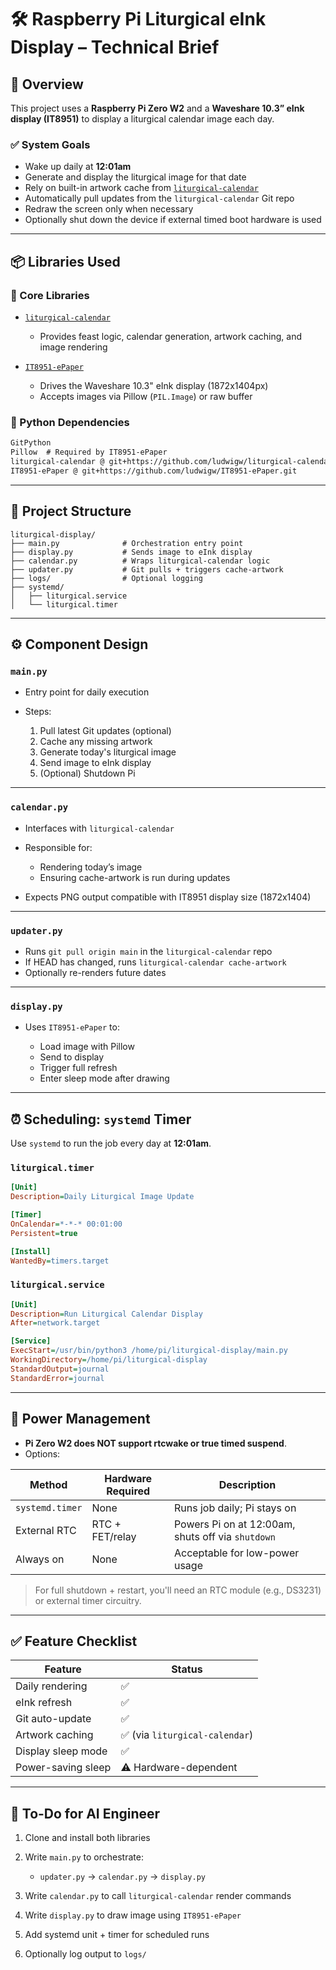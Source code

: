# 🛠️ Raspberry Pi Liturgical eInk Display – Technical Brief

## 🌟 Overview

This project uses a **Raspberry Pi Zero W2** and a **Waveshare 10.3” eInk display (IT8951)** to display a liturgical calendar image each day.

### ✅ System Goals

* Wake up daily at **12:01am**
* Generate and display the liturgical image for that date
* Rely on built-in artwork cache from [`liturgical-calendar`](https://github.com/ludwigw/liturgical-calendar)
* Automatically pull updates from the `liturgical-calendar` Git repo
* Redraw the screen only when necessary
* Optionally shut down the device if external timed boot hardware is used

---

## 📦 Libraries Used

### 🔧 Core Libraries

* [`liturgical-calendar`](https://github.com/ludwigw/liturgical-calendar)

  * Provides feast logic, calendar generation, artwork caching, and image rendering
* [`IT8951-ePaper`](https://github.com/ludwigw/IT8951-ePaper)

  * Drives the Waveshare 10.3" eInk display (1872x1404px)
  * Accepts images via Pillow (`PIL.Image`) or raw buffer

### 📆 Python Dependencies

```txt
GitPython
Pillow  # Required by IT8951-ePaper
liturgical-calendar @ git+https://github.com/ludwigw/liturgical-calendar.git
IT8951-ePaper @ git+https://github.com/ludwigw/IT8951-ePaper.git
```

---

## 📁 Project Structure

```
liturgical-display/
├── main.py              # Orchestration entry point
├── display.py           # Sends image to eInk display
├── calendar.py          # Wraps liturgical-calendar logic
├── updater.py           # Git pulls + triggers cache-artwork
├── logs/                # Optional logging
├── systemd/
│   ├── liturgical.service
│   └── liturgical.timer
```

---

## ⚙️ Component Design

### `main.py`

* Entry point for daily execution
* Steps:

  1. Pull latest Git updates (optional)
  2. Cache any missing artwork
  3. Generate today's liturgical image
  4. Send image to eInk display
  5. (Optional) Shutdown Pi

---

### `calendar.py`

* Interfaces with `liturgical-calendar`
* Responsible for:

  * Rendering today’s image
  * Ensuring cache-artwork is run during updates
* Expects PNG output compatible with IT8951 display size (1872x1404)

---

### `updater.py`

* Runs `git pull origin main` in the `liturgical-calendar` repo
* If HEAD has changed, runs `liturgical-calendar cache-artwork`
* Optionally re-renders future dates

---

### `display.py`

* Uses `IT8951-ePaper` to:

  * Load image with Pillow
  * Send to display
  * Trigger full refresh
  * Enter sleep mode after drawing

---

## ⏰ Scheduling: `systemd` Timer

Use `systemd` to run the job every day at **12:01am**.

### `liturgical.timer`

```ini
[Unit]
Description=Daily Liturgical Image Update

[Timer]
OnCalendar=*-*-* 00:01:00
Persistent=true

[Install]
WantedBy=timers.target
```

### `liturgical.service`

```ini
[Unit]
Description=Run Liturgical Calendar Display
After=network.target

[Service]
ExecStart=/usr/bin/python3 /home/pi/liturgical-display/main.py
WorkingDirectory=/home/pi/liturgical-display
StandardOutput=journal
StandardError=journal
```

---

## 🔋 Power Management

* **Pi Zero W2 does NOT support rtcwake or true timed suspend**.
* Options:

| Method          | Hardware Required | Description                                       |
| --------------- | ----------------- | ------------------------------------------------- |
| `systemd.timer` | None              | Runs job daily; Pi stays on                       |
| External RTC    | RTC + FET/relay   | Powers Pi on at 12:00am, shuts off via `shutdown` |
| Always on       | None              | Acceptable for low-power usage                    |

> For full shutdown + restart, you'll need an RTC module (e.g., DS3231) or external timer circuitry.

---

## ✅ Feature Checklist

| Feature            | Status                        |
| ------------------ | ----------------------------- |
| Daily rendering    | ✅                             |
| eInk refresh       | ✅                             |
| Git auto-update    | ✅                             |
| Artwork caching    | ✅ (via `liturgical-calendar`) |
| Display sleep mode | ✅                             |
| Power-saving sleep | ⚠️ Hardware-dependent         |

---

## 🚀 To-Do for AI Engineer

1. Clone and install both libraries
2. Write `main.py` to orchestrate:

   * `updater.py` → `calendar.py` → `display.py`
3. Write `calendar.py` to call `liturgical-calendar` render commands
4. Write `display.py` to draw image using `IT8951-ePaper`
5. Add systemd unit + timer for scheduled runs
6. Optionally log output to `logs/`
